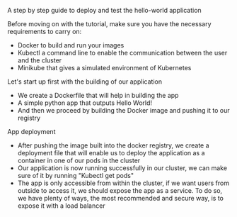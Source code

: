 A step by step guide to deploy and test the hello-world application

Before moving on with the tutorial, make sure you have the necessary requirements to carry on:
- Docker to build and run your images
- Kubectl a command line to enable the communication between the user and the cluster
- Minikube that gives a simulated environment of Kubernetes


Let's start up first with the building of our application

- We create a Dockerfile that will help in building the app
- A simple python app that outputs Hello World!
- And then we proceed by building the Docker image and pushing it to our registry

App deployment

- After pushing the image built into the docker registry, we create a deployment file that will enable us to deploy the application as a container in one of our pods in the cluster
- Our application is now running successfully in our cluster, we can make sure of it by running "Kubectl get pods"
- The app is only accessible from within the cluster, if we want users from outside to access it, we should expose the app as a service. To do so, we have plenty of ways, the most recommended and secure way, is to expose it with a load balancer
